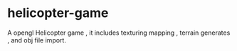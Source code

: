 # helicopter-game
 A opengl Helicopter game , it includes texturing mapping , terrain generates , and obj file import. 
